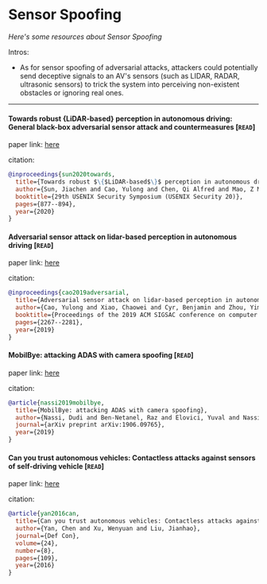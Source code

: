 # Sensor Spoofing
*Here's some resources about Sensor Spoofing*

Intros:

* As for sensor spoofing of adversarial attacks, attackers could potentially send deceptive signals to an AV's sensors (such as LIDAR, RADAR, ultrasonic sensors) to trick the system into perceiving non-existent obstacles or ignoring real ones.

---


#### Towards robust {LiDAR-based} perception in autonomous driving: General black-box adversarial sensor attack and countermeasures [`READ`]

paper link: [here](https://www.usenix.org/system/files/sec20-sun.pdf)

citation: 
```bibtex
@inproceedings{sun2020towards,
  title={Towards robust $\{$LiDAR-based$\}$ perception in autonomous driving: General black-box adversarial sensor attack and countermeasures},
  author={Sun, Jiachen and Cao, Yulong and Chen, Qi Alfred and Mao, Z Morley},
  booktitle={29th USENIX Security Symposium (USENIX Security 20)},
  pages={877--894},
  year={2020}
}
```
    

#### Adversarial sensor attack on lidar-based perception in autonomous driving [`READ`]

paper link: [here](https://dl.acm.org/doi/pdf/10.1145/3319535.3339815)

citation: 
```bibtex
@inproceedings{cao2019adversarial,
  title={Adversarial sensor attack on lidar-based perception in autonomous driving},
  author={Cao, Yulong and Xiao, Chaowei and Cyr, Benjamin and Zhou, Yimeng and Park, Won and Rampazzi, Sara and Chen, Qi Alfred and Fu, Kevin and Mao, Z Morley},
  booktitle={Proceedings of the 2019 ACM SIGSAC conference on computer and communications security},
  pages={2267--2281},
  year={2019}
}
```

#### MobilBye: attacking ADAS with camera spoofing [`READ`]

paper link: [here](https://arxiv.org/pdf/1906.09765.pdf?utm_source=rss&utm_medium=rss)

citation: 
```bibtex
@article{nassi2019mobilbye,
  title={MobilBye: attacking ADAS with camera spoofing},
  author={Nassi, Dudi and Ben-Netanel, Raz and Elovici, Yuval and Nassi, Ben},
  journal={arXiv preprint arXiv:1906.09765},
  year={2019}
}
```
    
    

#### Can you trust autonomous vehicles: Contactless attacks against sensors of self-driving vehicle [`READ`]

paper link: [here](https://cyansec.com/files/articles/16DEFCON-Sensor.pdf)

citation: 
```bibtex
@article{yan2016can,
  title={Can you trust autonomous vehicles: Contactless attacks against sensors of self-driving vehicle},
  author={Yan, Chen and Xu, Wenyuan and Liu, Jianhao},
  journal={Def Con},
  volume={24},
  number={8},
  pages={109},
  year={2016}
}
```
